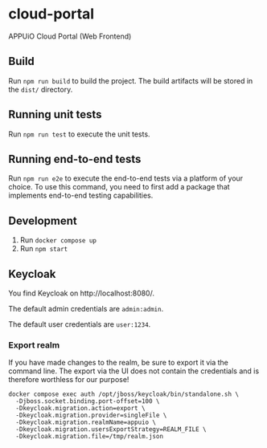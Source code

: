# cloud-portal
APPUiO Cloud Portal (Web Frontend)

## Build

Run `npm run build` to build the project. The build artifacts will be stored in the `dist/` directory.

## Running unit tests

Run `npm run test` to execute the unit tests.

## Running end-to-end tests

Run `npm run e2e` to execute the end-to-end tests via a platform of your choice. To use this command, you need to first add a package that implements end-to-end testing capabilities.

## Development

1. Run `docker compose up`
2. Run `npm start`

## Keycloak

You find Keycloak on http://localhost:8080/.

The default admin credentials are `admin:admin`.

The default user credentials are `user:1234`.

### Export realm

If you have made changes to the realm, be sure to export it via the command line.
The export via the UI does not contain the credentials and is therefore worthless for our purpose!

```
docker compose exec auth /opt/jboss/keycloak/bin/standalone.sh \
  -Djboss.socket.binding.port-offset=100 \
  -Dkeycloak.migration.action=export \
  -Dkeycloak.migration.provider=singleFile \
  -Dkeycloak.migration.realmName=appuio \
  -Dkeycloak.migration.usersExportStrategy=REALM_FILE \
  -Dkeycloak.migration.file=/tmp/realm.json
```
